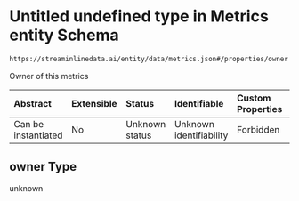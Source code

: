 # Untitled undefined type in Metrics entity Schema

```txt
https://streaminlinedata.ai/entity/data/metrics.json#/properties/owner
```

Owner of this metrics

| Abstract            | Extensible | Status         | Identifiable            | Custom Properties | Additional Properties | Access Restrictions | Defined In                                                       |
| :------------------ | :--------- | :------------- | :---------------------- | :---------------- | :-------------------- | :------------------ | :--------------------------------------------------------------- |
| Can be instantiated | No         | Unknown status | Unknown identifiability | Forbidden         | Allowed               | none                | [metrics.json*](../out/data/metrics.json "open original schema") |

## owner Type

unknown
